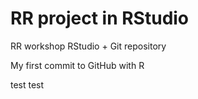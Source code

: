 # RR project in RStudio
RR workshop RStudio + Git repository

My first commit to GitHub with R

test test

